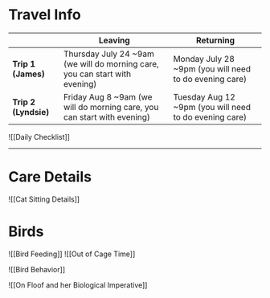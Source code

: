 # Travel Info

|                      | Leaving                                                                     | Returning                                               |
| -------------------- | --------------------------------------------------------------------------- | ------------------------------------------------------- |
| **Trip 1 (James)**   | Thursday July 24 ~9am (we will do morning care, you can start with evening) | Monday July 28  ~9pm (you will need to do evening care) |
| **Trip 2 (Lyndsie)** | Friday Aug 8 ~9am (we will do morning care, you can start with evening)     | Tuesday Aug 12 ~9pm (you will need to do evening care)  |

![[Daily Checklist]]

---
# Care Details

![[Cat Sitting Details]]
# Birds
![[Bird Feeding]]
![[Out of Cage Time]]

![[Bird Behavior]]

![[On Floof and her Biological Imperative]]